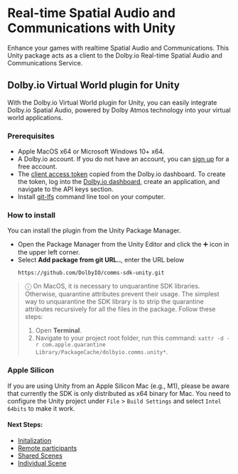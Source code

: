 # Real-time Spatial Audio and Communications with Unity

Enhance your games with realtime Spatial Audio and Communications. This Unity package acts as a client to the Dolby.io Real-time Spatial Audio and Communications Service. 

## Dolby.io Virtual World plugin for Unity

With the Dolby.io Virtual World plugin for Unity, you can easily integrate Dolby.io Spatial Audio, powered by Dolby Atmos technology into your virtual world applications.

### Prerequisites
- Apple MacOS x64 or Microsoft Windows 10+ x64.
- A Dolby.io account. If you do not have an account, you can [sign up](https://dolby.io/signup) for a free account.
- The [client access token](https://docs.dolby.io/communications-apis/docs/overview-developer-tools#client-access-token) copied from the Dolby.io dashboard. To create the token, log into the [Dolby.io dashboard](https://dashboard.dolby.io/), create an application, and navigate to the API keys section.
- Install [git-lfs](https://git-lfs.com/) command line tool on your computer.

### How to install
You can install the plugin from the Unity Package Manager.

- Open the Package Manager from the Unity Editor and click the ➕ icon in the upper left corner.
- Select **Add package from git URL..**, enter the URL below
    ```
    https://github.com/DolbyIO/comms-sdk-unity.git
    ```

> ⓘ On MacOS, it is necessary to unquarantine SDK libraries. Otherwise, quarantine attributes prevent their usage. The simplest way to unquarantine the SDK library is to strip the quarantine attributes recursively for all the files in the package. Follow these steps:
>1. Open **Terminal**.
>2. Navigate to your project root folder, run this command: `xattr -d -r com.apple.quarantine Library/PackageCache/dolbyio.comms.unity*`.

### Apple Silicon
If you are using Unity from an Apple Silicon Mac (e.g., M1), please be aware that currently the SDK is only distributed as x64 binary for Mac. You need to configure the Unity project under `File` > `Build Settings` and select `Intel 64bits` to make it work. 


#### Next Steps:
* [Initalization](http://localhost:8080/documentation/unity/getting-started/initialization.html)
* [Remote participants](http://localhost:8080/documentation/unity/getting-started/remote-participants.html)
* [Shared Scenes](http://localhost:8080/documentation/unity/getting-started/shared-scene.html)
* [Individual Scene](http://localhost:8080/documentation/unity/getting-started/individual-scene.html)

  

